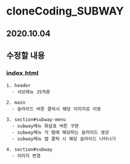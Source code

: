 # cloneCoding_SUBWAY

## 2020.10.04

## 수정할 내용
  ### index.html
    1. header
      - 서브메뉴 JS적용
      
    2. main
      - 슬라이드 버튼 클릭시 해당 이미지로 이동
      
    3. section#subway-menu
      - subway메뉴 화살표 버튼 구현
      - subway메뉴 각 탭에 해당하는 슬라이드 생성
      - subway메뉴 탭 클릭 시 해당 슬라이드 나타나기
      
    4. section#subway
      - 이미지 변경
    
